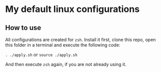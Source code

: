 # My default linux configurations

## How to use

All configurations are created for `zsh`. Install it first, clone this repo, open this folder in a terminal and execute the following code:

 `. ./apply.sh` or `source ./apply.sh`

And then execute `zsh` again, if you are not already using it.